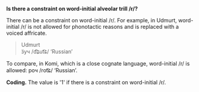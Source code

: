**Is there a constraint on word-initial alveolar trill /r/?**

There can be a constraint on word-initial /r/. For example, in Udmurt, word-initial /r/ is not allowed for phonotactic reasons and is replaced with a voiced affricate.

>Udmurt<br/>
>ӟуч /d͡ʑut͡ɕ/ ‘Russian’ 

To compare, in Komi, which is a close cognate language, word-initial /r/ is allowed: роч /rot͡ɕ/ ‘Russian’.

**Coding.** The value is '1' if there is a constraint on word-initial /r/.
